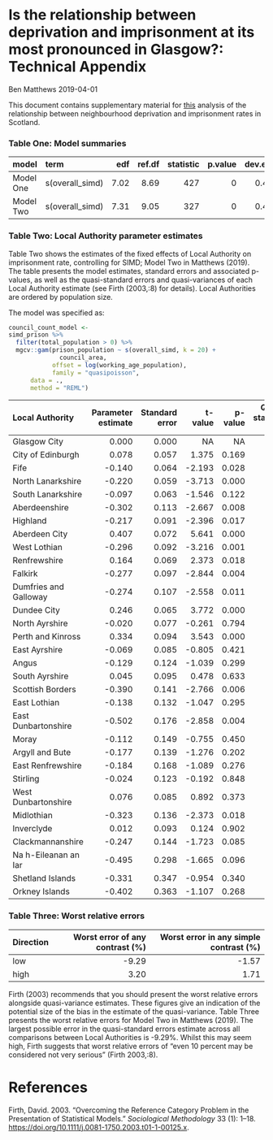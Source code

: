 Is the relationship between deprivation and imprisonment at its most
pronounced in Glasgow?: Technical Appendix
================
Ben Matthews
2019-04-01

This document contains supplementary material for
[this](https://github.com/benmatthewsed/simd-imprisonment-online/blob/master/howard_league_ecan_full.md)
analysis of the relationship between neighbourhood deprivation and
imprisonment rates in
Scotland.

### Table One: Model summaries

| model     | term             |  edf | ref.df | statistic | p.value | dev.expl |  r.sq | residual.df |    n |
| :-------- | :--------------- | ---: | -----: | --------: | ------: | -------: | ----: | ----------: | ---: |
| Model One | s(overall\_simd) | 7.02 |   8.69 |       427 |       0 |    0.427 | 0.449 |        6966 | 6974 |
| Model Two | s(overall\_simd) | 7.31 |   9.05 |       327 |       0 |    0.444 | 0.474 |        6935 | 6974 |

### Table Two: Local Authority parameter estimates

Table Two shows the estimates of the fixed effects of Local Authority on
imprisonment rate, controlling for SIMD; Model Two in Matthews (2019).
The table presents the model estimates, standard errors and associated
p-values, as well as the quasi-standard errors and quasi-variances of
each Local Authority estimate (see Firth (2003,:8) for details). Local
Authorities are ordered by population size.

The model was specified as:

``` r
council_count_model <- 
simd_prison %>% 
  filter(total_population > 0) %>% 
  mgcv::gam(prison_population ~ s(overall_simd, k = 20) +
              council_area,
            offset = log(working_age_population),
            family = "quasipoisson",
      data = .,
      method = "REML")
```

| Local Authority       | Parameter estimate | Standard error | t-value | p-value | Quasi-standard error | Quasi-variance |
| :-------------------- | -----------------: | -------------: | ------: | ------: | -------------------: | -------------: |
| Glasgow City          |              0.000 |          0.000 |      NA |      NA |                0.031 |          0.001 |
| City of Edinburgh     |              0.078 |          0.057 |   1.375 |   0.169 |                0.048 |          0.002 |
| Fife                  |            \-0.140 |          0.064 | \-2.193 |   0.028 |                0.056 |          0.003 |
| North Lanarkshire     |            \-0.220 |          0.059 | \-3.713 |   0.000 |                0.051 |          0.003 |
| South Lanarkshire     |            \-0.097 |          0.063 | \-1.546 |   0.122 |                0.055 |          0.003 |
| Aberdeenshire         |            \-0.302 |          0.113 | \-2.667 |   0.008 |                0.108 |          0.012 |
| Highland              |            \-0.217 |          0.091 | \-2.396 |   0.017 |                0.084 |          0.007 |
| Aberdeen City         |              0.407 |          0.072 |   5.641 |   0.000 |                0.064 |          0.004 |
| West Lothian          |            \-0.296 |          0.092 | \-3.216 |   0.001 |                0.086 |          0.007 |
| Renfrewshire          |              0.164 |          0.069 |   2.373 |   0.018 |                0.062 |          0.004 |
| Falkirk               |            \-0.277 |          0.097 | \-2.844 |   0.004 |                0.092 |          0.008 |
| Dumfries and Galloway |            \-0.274 |          0.107 | \-2.558 |   0.011 |                0.102 |          0.010 |
| Dundee City           |              0.246 |          0.065 |   3.772 |   0.000 |                0.058 |          0.003 |
| North Ayrshire        |            \-0.020 |          0.077 | \-0.261 |   0.794 |                0.071 |          0.005 |
| Perth and Kinross     |              0.334 |          0.094 |   3.543 |   0.000 |                0.088 |          0.008 |
| East Ayrshire         |            \-0.069 |          0.085 | \-0.805 |   0.421 |                0.080 |          0.006 |
| Angus                 |            \-0.129 |          0.124 | \-1.039 |   0.299 |                0.119 |          0.014 |
| South Ayrshire        |              0.045 |          0.095 |   0.478 |   0.633 |                0.090 |          0.008 |
| Scottish Borders      |            \-0.390 |          0.141 | \-2.766 |   0.006 |                0.137 |          0.019 |
| East Lothian          |            \-0.138 |          0.132 | \-1.047 |   0.295 |                0.127 |          0.016 |
| East Dunbartonshire   |            \-0.502 |          0.176 | \-2.858 |   0.004 |                0.172 |          0.030 |
| Moray                 |            \-0.112 |          0.149 | \-0.755 |   0.450 |                0.144 |          0.021 |
| Argyll and Bute       |            \-0.177 |          0.139 | \-1.276 |   0.202 |                0.135 |          0.018 |
| East Renfrewshire     |            \-0.184 |          0.168 | \-1.089 |   0.276 |                0.165 |          0.027 |
| Stirling              |            \-0.024 |          0.123 | \-0.192 |   0.848 |                0.119 |          0.014 |
| West Dunbartonshire   |              0.076 |          0.085 |   0.892 |   0.373 |                0.080 |          0.006 |
| Midlothian            |            \-0.323 |          0.136 | \-2.373 |   0.018 |                0.132 |          0.017 |
| Inverclyde            |              0.012 |          0.093 |   0.124 |   0.902 |                0.089 |          0.008 |
| Clackmannanshire      |            \-0.247 |          0.144 | \-1.723 |   0.085 |                0.140 |          0.020 |
| Na h-Eileanan an Iar  |            \-0.495 |          0.298 | \-1.665 |   0.096 |                0.295 |          0.087 |
| Shetland Islands      |            \-0.331 |          0.347 | \-0.954 |   0.340 |                0.345 |          0.119 |
| Orkney Islands        |            \-0.402 |          0.363 | \-1.107 |   0.268 |                0.361 |          0.130 |

### Table Three: Worst relative errors

| Direction | Worst error of any contrast (%) | Worst error in any simple contrast (%) |
| :-------- | ------------------------------: | -------------------------------------: |
| low       |                          \-9.29 |                                 \-1.57 |
| high      |                            3.20 |                                   1.71 |

Firth (2003) recommends that you should present the worst relative
errors alongside quasi-variance estimates. These figures give an
indication of the potential size of the bias in the estimate of the
quasi-variance. Table Three presents the worst relative errors for Model
Two in Matthews (2019). The largest possible error in the quasi-standard
errors estimate across all comparisons between Local Authorities is
-9.29%. Whilst this may seem high, Firth suggests that worst relative
errors of “even 10 percent may be considered not very serious” (Firth
2003,:8).

# References

<div id="refs" class="references">

<div id="ref-firth_overcoming_2003">

Firth, David. 2003. “Overcoming the Reference Category Problem in the
Presentation of Statistical Models.” *Sociological Methodology* 33 (1):
1–18. <https://doi.org/10.1111/j.0081-1750.2003.t01-1-00125.x>.

</div>

</div>
